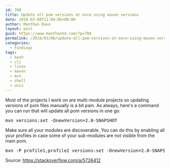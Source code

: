 ```yaml
---
id: 708
title: Update all pom versions at once using maven versions
date: 2018-03-08T11:04:05+00:00
author: Manthan Dave
layout: post
guid: https://www.manthanhd.com/?p=708
permalink: /2018/03/08/update-all-pom-versions-at-once-using-maven-versions/
categories:
  - Findings
tags:
  - bash
  - cli
  - linux
  - maven
  - mvn
  - shell
  - unix
---
```

Most of the projects I work on are multi-module projects so updating versions of pom files manually is a bit pain. As always, here's a command you can run that will update all pom versions in one go:
<pre class="lang:sh decode:true ">mvn versions:set -DnewVersion=2.0-SNAPSHOT</pre>
Make sure all your modules are discoverable. You can do this by enabling all your profiles in case some of your sub-modules are not visible from the main pom.
<pre class="lang:sh decode:true">mvn -P profile1,profile2 versions:set -DnewVersion=2.0-SNAPSHOT</pre>
Source: <a href="https://stackoverflow.com/a/5726412">https://stackoverflow.com/a/5726412</a>